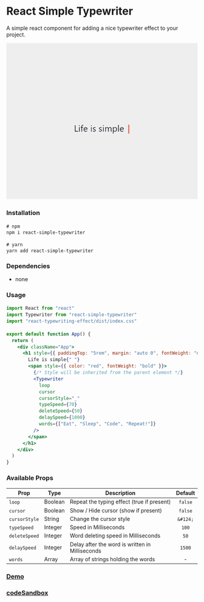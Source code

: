 # React Simple Typewriter

A simple react component for adding a nice typewriter effect to your project.

![screenshot](./screenshot.gif)

### Installation

```
# npm
npm i react-simple-typewriter

# yarn
yarn add react-simple-typewriter

```

### Dependencies

- none

### Usage

```jsx
import React from "react"
import Typewriter from "react-simple-typewriter"
import "react-typewriting-effect/dist/index.css"

export default function App() {
  return (
    <div className="App">
      <h1 style={{ paddingTop: "5rem", margin: "auto 0", fontWeight: "normal" }}>
        Life is simple{" "}
        <span style={{ color: "red", fontWeight: "bold" }}>
          {/* Style will be inherited from the parent element */}
          <Typewriter
            loop
            cursor
            cursorStyle="_"
            typeSpeed={70}
            deleteSpeed={50}
            delaySpeed={1000}
            words={["Eat", "Sleep", "Code", "Repeat!"]}
          />
        </span>
      </h1>
    </div>
  )
}
```

### Available Props

| Prop          | Type    | Description                                     | Default  |
| ------------- | ------- | ----------------------------------------------- | :------: |
| `loop`        | Boolean | Repeat the typing effect (true if present)      | `false`  |
| `cursor`      | Boolean | Show / Hide cursor (show if present)            | `false`  |
| `cursorStyle` | String  | Change the cursor style                         | `&#124;` |
| `typeSpeed`   | Integer | Speed in Milliseconds                           |  `100`   |
| `deleteSpeed` | Integer | Word deleting speed in Milliseconds             |   `50`   |
| `delaySpeed`  | Integer | Delay after the word is written in Milliseconds |  `1500`  |
| `words`       | Array   | Array of strings holding the words              |    -     |

### [Demo](https://react-simple-typewriter.vercel.app/)

### [codeSandbox](https://codesandbox.io/s/react-typewriting-effect-8ulgs)
